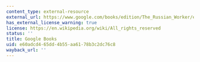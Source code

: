 ```yaml
---
content_type: external-resource
external_url: https://www.google.com/books/edition/The_Russian_Worker/e9D06bbsx0YC?hl=en&gbpv=1
has_external_license_warning: true
license: https://en.wikipedia.org/wiki/All_rights_reserved
status: ''
title: Google Books
uid: e60adcd4-65dd-4b55-aa61-78b3c2dc76c8
wayback_url: ''
---
```

